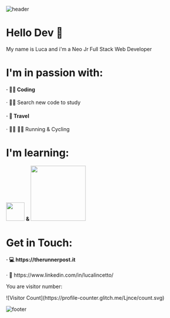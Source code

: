 ![header](https://capsule-render.vercel.app/api?type=wave&color=_ffb84d&height=250&section=header&text=Hello%20Dev%20👋&fontSize=40&fontAlign=50)
<h1> Hello Dev 👋</h1>

<p>My name is Luca and i'm a Neo Jr Full Stack Web Developer </p>
<h1> I'm in passion with: </h1>
<h4>&#183; 👨‍💻 Coding</h4>
<h4r>&#183; 🕵️‍♂️ Search new code to study</h4>
<h4>&#183; 🛫 Travel</h4>
<h4r>&#183; 🏃‍♂️ 🚵‍♂️ Running & Cycling </h4>

<h1> I'm learning: </h1>
<p><img src="https://upload.wikimedia.org/wikipedia/commons/thumb/9/95/Vue.js_Logo_2.svg/1024px-Vue.js_Logo_2.svg.png" width="50"> <strong> & </strong>  <img src="https://res.cloudinary.com/dtfbvvkyp/image/upload/v1566331377/laravel-logolockup-cmyk-red.svg" width="150"></p>

<h1> Get in Touch: </h1>
<h4>&#183; 💻 https://therunnerpost.it </h4>
<h4r>&#183; 💼 https://www.linkedin.com/in/lucalincetto/</h4>

<p> You are visitor number: </p>
![Visitor Count](https://profile-counter.glitch.me/Ljnce/count.svg)

![footer](https://capsule-render.vercel.app/api?section=footer&color=gradient&height=250&text=Thanks%20for%20watch%20my%20repo%20🙋‍♂️&fontSize=50)
